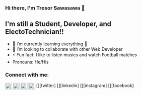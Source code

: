 ### Hi there, I'm Tresor Sawasawa 👋
## I'm still a Student, Developer, and ElectoTechnician!!
- 🌱 I’m currently learning everything 🤣
- 👯 I’m looking to collaborate with other Web Developer
- ⚡ Fun fact: I like to listen musics and watch Football matches
-   Pronouns: He/His

### Connect with me:

[<img align="left" alt="tresorsawasawa | Twitter" width="22px" src="https://twitter.com/tresorsawasawa.svg" />][twitter]
[<img align="left" alt="tresorsawasawa | LinkedIn" width="22px" src="https://www.linkedin.com/in/tr%C3%A9sor-sawasawa-43745320b/.svg" />][linkedin]
[<img align="left" alt="tresorsawasawa | Instagram" width="22px" src="https://www.instagram.com/tresor_sawasawa.svg" />][instagram]
[<img align="left" alt="tresorsawasawa | Facebook" width="22px" src="https://www.facebook.com/tresor.sawasawa/.svg" />][facebook]

<br />
